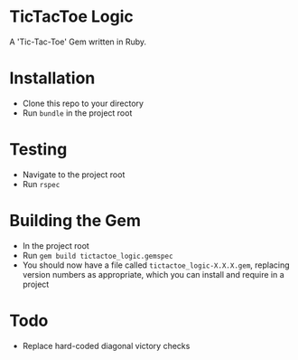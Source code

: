 # TicTacToe Logic

A 'Tic-Tac-Toe' Gem written in Ruby.

# Installation

- Clone this repo to your directory
- Run `bundle` in the project root

# Testing

- Navigate to the project root
- Run `rspec`

# Building the Gem

- In the project root
- Run `gem build tictactoe_logic.gemspec`
- You should now have a file called `tictactoe_logic-X.X.X.gem`, replacing version numbers as appropriate, which you can install and require in a project

# Todo

- Replace hard-coded diagonal victory checks